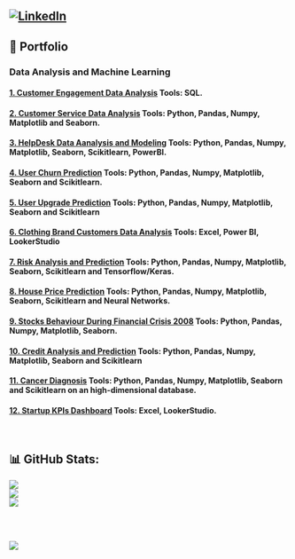 ## [![LinkedIn](https://img.shields.io/badge/LinkedIn-%230077B5.svg?logo=linkedin&logoColor=white)](https://linkedin.com/in/https://www.linkedin.com/in/luiz-furtado-dev/) 

## 📂 Portfolio 
### Data Analysis and Machine Learning

#### [1. Customer Engagement Data Analysis](https://github.com/TSLSouth/SQL-Customer-Engagement-Analysis) Tools: SQL.

#### [2. Customer Service Data Analysis](https://github.com/TSLSouth/Customer-Service-Analysis-NYPD) Tools: Python, Pandas, Numpy, Matplotlib and Seaborn.

#### [3. HelpDesk Data Aanalysis and Modeling](https://github.com/TSLSouth/HelpDesk-EDA-ML-Dashboard) Tools: Python, Pandas, Numpy, Matplotlib, Seaborn, Scikitlearn, PowerBI.

#### [4. User Churn Prediction](https://github.com/TSLSouth/Churn-Prediction) Tools: Python, Pandas, Numpy, Matplotlib, Seaborn and Scikitlearn.

#### [5. User Upgrade Prediction]() Tools: Python, Pandas, Numpy, Matplotlib, Seaborn and Scikitlearn 

#### [6. Clothing Brand Customers Data Analysis](https://github.com/TSLSouth/Customer-Analysis-of-a-Clothing-Brand-with-multiple-recomendations) Tools: Excel, Power BI, LookerStudio 

#### [7. Risk Analysis and Prediction](https://github.com/TSLSouth/Risk-Analysis-Prediction-with-Tensorflow) Tools:  Python, Pandas, Numpy, Matplotlib, Seaborn, Scikitlearn and Tensorflow/Keras.

#### [8. House Price Prediction](https://github.com/TSLSouth/House-Price-Predictions-with-Neural-Network) Tools: Python, Pandas, Numpy, Matplotlib, Seaborn, Scikitlearn and Neural Networks.

#### [9. Stocks Behaviour During Financial Crisis 2008](https://github.com/TSLSouth/EDA-on-US-Stocks-Behaviour-During-Financial-Crisis-2008) Tools: Python, Pandas, Numpy, Matplotlib, Seaborn.

#### [10. Credit Analysis and Prediction]() Tools: Python, Pandas, Numpy, Matplotlib, Seaborn and Scikitlearn 

#### [11. Cancer Diagnosis](https://github.com/TSLSouth/Cancer-Diagnosis-high-dimensional-db-using-PCA-and-SVM) Tools: Python, Pandas, Numpy, Matplotlib, Seaborn and Scikitlearn on an high-dimensional database.

#### [12. Startup KPIs Dashboard](https://github.com/TSLSouth/Startup-KPIs-Dashboard) Tools: Excel, LookerStudio.
<br>

## 📊 GitHub Stats:
![](https://github-readme-stats.vercel.app/api?username=TSLSouth&theme=dark&hide_border=false&include_all_commits=true&count_private=true)<br/>
![](https://github-readme-streak-stats.herokuapp.com/?user=TSLSouth&theme=dark&hide_border=false)<br/>
![](https://github-readme-stats.vercel.app/api/top-langs/?username=TSLSouth&theme=dark&hide_border=false&include_all_commits=true&count_private=true&layout=compact)

<br>

<br>

![](https://quotes-github-readme.vercel.app/api?type=horizontal&theme=dark)

<br>

<!-- Proudly created with GPRM ( https://gprm.itsvg.in ) -->
